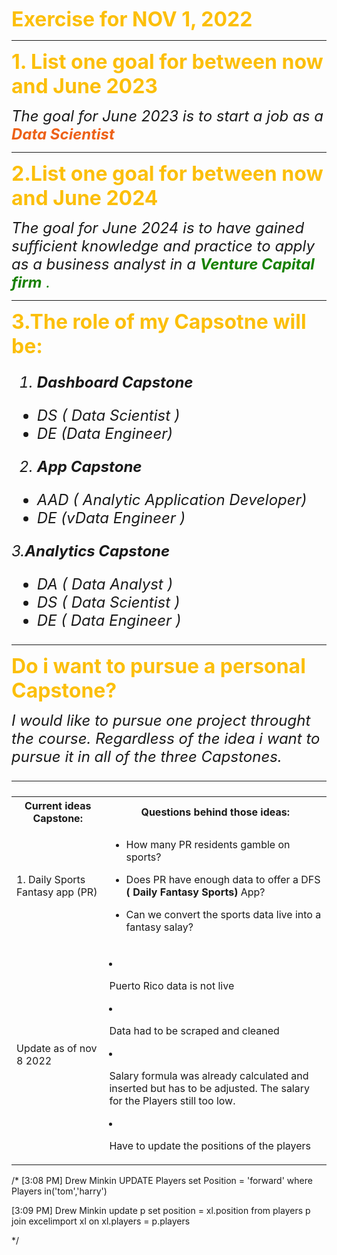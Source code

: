 <span style= "color: #fcbf0b"><font size= 6> **Exercise for NOV 1, 2022** </font>

---

 <span style="color: #fcbf0b"> <font size= 6> <b>1. List one goal for between now and June 2023</b> </font>

 <font size= 5><i>
 The goal for June 2023 is to start a job as a 
<span style="color: #ed6118">    <b>Data Scientist</b></i></font>


---
<span style="color: #fcbf0b"> <font size= 6>  <b>2.List one goal for between now and June 2024</b> </font>


 <font size= 5><i>
 The goal for June 2024 is to have gained sufficient knowledge and practice to apply as a business analyst  in a  <span style="color: #178100"> <b>Venture Capital firm</b> .  </i>  
  </font>


---
<span style="color: #fcbf0b"> <font size= 6> <b>3.The role of my Capsotne will be:</b></font>

 <font size= 5><i>
1. <b>Dashboard Capstone</b>
- DS ( Data Scientist ) 
- DE (Data Engineer)

2. <b>App Capstone</b>
- AAD ( Analytic Application Developer) 
- DE (vData Engineer )

3.<b>Analytics Capstone</b>
- DA ( Data Analyst )
- DS ( Data Scientist )
- DE ( Data Engineer )

</i></font>

---

<span style="color: #fcbf0b"> <font size= 6> <b>Do i want to pursue a personal Capstone?</b></font>

<font size= 5><i>
I would like to pursue one project throught the course. Regardless of the idea i want to pursue it in all of the three Capstones. 

 ---
<font size = 3><table><tr><th>Current ideas Capstone:</th>
<th>Questions behind those ideas:</th></tr>
 <tr><td>1. Daily Sports Fantasy app (PR)</td>
 <td> 

 - How many PR residents gamble on sports?
   
- Does PR have enough data to offer a DFS <b>( Daily Fantasy Sports)</b> App?

 - Can we convert the sports data live into a fantasy salay? </td> </tr> <tr><td> Update as of  nov 8 2022 </td> <td> 
 - Puerto Rico data is not live
 - Data had to be scraped and cleaned 
 - Salary formula was already calculated and inserted but has to be adjusted. The salary for the Players still too low. 
 - Have to update the positions of the players
 </td></tr>
 </table></font>
</i></font>

/*
[3:08 PM] Drew Minkin
UPDATE Players set Position = 'forward' where Players in('tom','harry')

[3:09 PM] Drew Minkin
update p set position = xl.position
from players p join excelimport xl
on xl.players = p.players


*/